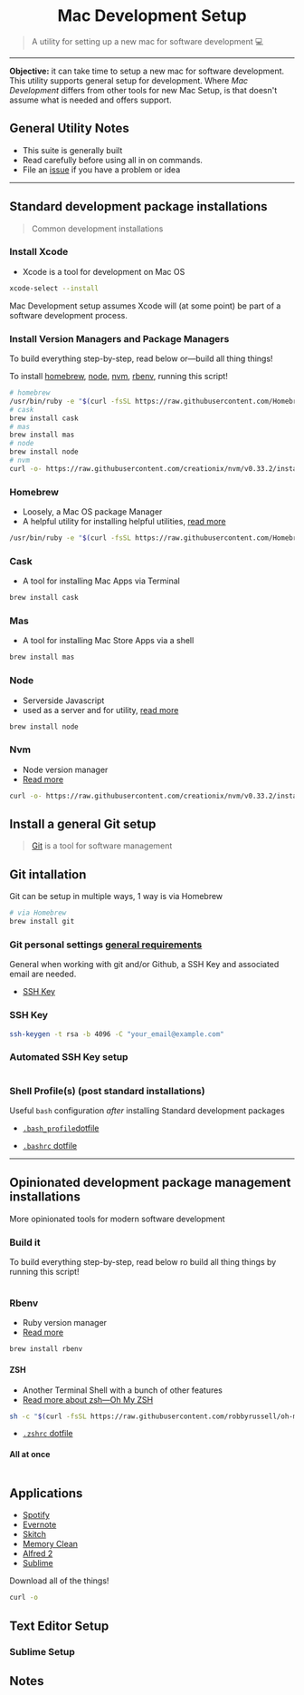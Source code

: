 <h1 align="center">Mac Development Setup</h1>

> A utility for setting up a new mac for software development 💻

----

**Objective:** it can take time to setup a new mac for software development. This utility supports general setup for development. Where _Mac Development_ differs from other tools for new Mac Setup, is that doesn't assume what is needed and offers support. 

## General Utility Notes

-  This suite is generally built
-  Read carefully before using all in on commands. 
-  File an [issue](/issues) if you have a problem or idea

----


## Standard development package installations

> Common development installations 

### Install Xcode

-  Xcode is a tool for development on Mac OS
```bash
xcode-select --install
```

Mac Development setup assumes Xcode will (at some point) be part of a software development process.

### Install Version Managers and Package Managers

To build everything step-by-step, read below or—build all thing things!

To install [homebrew](brew.sh), [node](), [nvm](), [rbenv](), running this script!

```bash
# homebrew
/usr/bin/ruby -e "$(curl -fsSL https://raw.githubusercontent.com/Homebrew/install/master/install)"
# cask
brew install cask
# mas
brew install mas
# node
brew install node
# nvm 
curl -o- https://raw.githubusercontent.com/creationix/nvm/v0.33.2/install.sh | bash
```

### Homebrew

-  Loosely, a Mac OS package Manager
  -  A helpful utility for installing helpful utilities, [read more](https://brew.sh/)

```bash
/usr/bin/ruby -e "$(curl -fsSL https://raw.githubusercontent.com/Homebrew/install/master/install)"

```

### Cask

-  A tool for installing Mac Apps via Terminal

```bash
brew install cask

```

### Mas

-  A tool for installing Mac Store Apps via a shell

```bash
brew install mas
```


### Node

-  Serverside Javascript
  -  used as a server and for utility, [read more](https://nodejs.org/en/)

```bash
brew install node
```

### Nvm

-  Node version manager
  -  [Read more](https://github.com/creationix/nvm/blob/master/README.md)

```bash
curl -o- https://raw.githubusercontent.com/creationix/nvm/v0.33.2/install.sh | bash

```


## Install a general Git setup

> [Git](https://git-scm.com/book/en/v2) is a tool for software management


## Git intallation

Git can be setup in multiple ways, 1 way is via Homebrew
```bash
# via Homebrew
brew install git
```

### Git personal settings [general requirements](https://help.github.com/articles/set-up-git/)

General when working with git and/or Github, a SSH Key and associated email are needed.

- [SSH Key](https://help.github.com/articles/generating-a-new-ssh-key-and-adding-it-to-the-ssh-agent/)


### SSH Key
```bash
ssh-keygen -t rsa -b 4096 -C "your_email@example.com"

```

### Automated SSH Key setup

```bash

```


### Shell Profile(s) (post standard installations)

Useful `bash` configuration _after_ installing Standard development packages

-  [`.bash_profile`dotfile](/blob/master/dotFiles/.bash_profile)

-  [`.bashrc` dotfile](/blob/master/dotFiles/.bashrc)


----

## Opinionated development package management installations

More opinionated tools for modern software development 

### Build it

To build everything step-by-step, read below ro build all thing things by running this script!

```bash

```

### Rbenv
-  Ruby version manager
  -  [Read more](https://github.com/rbenv/rbenv)

```bash
brew install rbenv

```

#### ZSH
-  Another Terminal Shell with a bunch of other features
  -  [Read more about zsh—Oh My ZSH](http://ohmyz.sh/)

```bash
sh -c "$(curl -fsSL https://raw.githubusercontent.com/robbyrussell/oh-my-zsh/master/tools/install.sh)"
```

-  [`.zshrc` dotfile]()


#### All at once

```bash

```



## Applications

-  [Spotify](https://www.spotify.com/download/mac)
-  [Evernote]()
-  [Skitch]()
-  [Memory Clean]()
-  [Alfred 2]()
-  [Sublime]()

Download all of the things!
```bash
curl -o 
```


## Text Editor Setup

### Sublime Setup



## Notes


